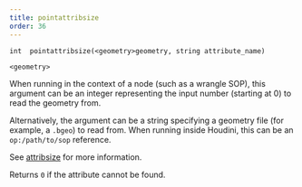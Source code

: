 ```yaml
---
title: pointattribsize
order: 36
---
```

`int  pointattribsize(<geometry>geometry, string attribute_name)`

`<geometry>`

When running in the context of a node (such as a wrangle SOP), this argument can be an integer representing the input number (starting at 0) to read the geometry from.

Alternatively, the argument can be a string specifying a geometry file (for example, a `.bgeo`) to read from. When running inside Houdini, this can be an `op:/path/to/sop` reference.

See [attribsize](/en/houdini-vex/attributes-and-intrinsics/attribsize "Returns the size of a geometry attribute.") for more information.

Returns `0` if the attribute cannot be found.
